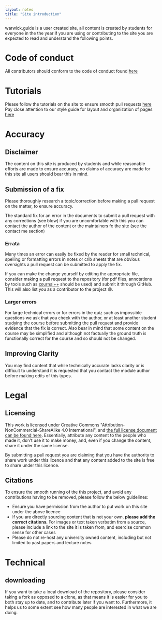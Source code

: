 ```yaml
---
layout: notes
title: "Site introduction"
--- 
```

warwick.guide is a user created site, all content is created by students for everyone in the the year if you are using or contributing to the site you are expected to read and understand the following points.

# Code of conduct
All contributors should conform to the code of conduct found [here](./CODE_OF_CONDUCT.html)

# Tutorials
Please follow the tutorials on the site to ensure smooth pull requests [here](./index.html)  
Pay close attention to our style guide for layout and organization of pages [here](./styleguide)

# Accuracy
## Disclaimer 
The content on this site is produced by students and while reasonable efforts are made to ensure accuracy, no claims of accuracy are made for this site all users should bear this in mind.

## Submission of a fix
Please thoroughly research a topic/correction before making a pull request on the matter, to ensure accuracy.

The standard fix for an error in the documents to submit a pull request with any corrections (see blow) if you are uncomfortable with this you can contact the author of the content or the maintainers fo the site (see the contact me section)
### Errata

Many times an error can easily be fixed by the reader for small technical, spelling or formatting errors in notes or crib sheets that are obvious oversights a pull request can be submitted to apply the fix.

If you can make the change yourself by editing the appropriate file, consider making a pull request to the repository (for pdf files, annotations by tools such as [xournal++](https://github.com/xournalpp/xournalpp) should be used) and submit it through GitHub. This will also list you as a contributor to the project :smile:. 

### Larger errors

For large technical errors or for errors in the quiz such as impossible questions we ask that you check with the author, or at least another student studying the course before submitting the pull request and provide evidence that the fix is correct. Also bear in mind that some content on the course may be simplified and although not factually the ground truth is functionally correct for the course and so should not be changed. 

## Improving Clarity
You may find content that while technically accurate lacks clarity or is difficult to understand it is requested that you contact the module author before making edits of this types.

# Legal

## Licensing 
This work is licensed under Creative Commons "Attribution-NonCommercial-ShareAlike 4.0 International", and [the full license document can be found here](./LICENSE.txt). Essentially, attribute any content to the people who made it, don't use it to make money, and, even if you change the content, share it under the same license.

By submitting a pull request you are claiming that you have the authority to share work under this licence and that any content added to the site is free to share under this licence.

## Citations

To ensure the smooth running of the this project, and avoid any contributions having to be removed, please follow the below guidelines:

- Ensure you have permission from the author to put work on this site under the above licence
- If you are directly sourcing content that is not your own, **please add the correct citations**. For images or text taken verbatim from a source, please include a link to the site it is taken from, and exercise common sense for other cases
- Please do not re-host any university owned content, including but not limited to past papers and lecture notes


# Technical

## downloading
If you want to take a local download of the repository, please consider taking a fork as opposed to a clone, as that means it is easier for you to both stay up to date, and to contribute later if you want to. Furthermore, it helps us to some extent see how many people are interested in what we are doing.